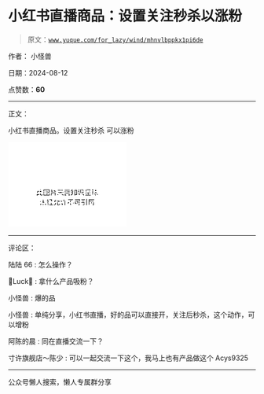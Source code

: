 # 小红书直播商品：设置关注秒杀以涨粉

> 原文：[`www.yuque.com/for_lazy/wind/mhnvlbppkx1pi6de`](https://www.yuque.com/for_lazy/wind/mhnvlbppkx1pi6de)

作者： 小怪兽

日期：2024-08-12

点赞数：**60**

* * *

正文：

小红书直播商品。设置关注秒杀 可以涨粉

![](img/861522866fbb7a181a37a3a25fede022.png "None")

* * *

评论区：

陆陆 66 : 怎么操作？

Luck : 拿什么产品吸粉？

小怪兽 : 爆的品

小怪兽 : 单纯分享，小红书直播，好的品可以直接开，关注后秒杀，这个动作，可以增粉

阿陈的晨 : 同在直播交流一下？

寸许旗舰店～陈少 : 可以一起交流一下这个，我马上也有产品做这个 Acys9325

* * *

公众号懒人搜索，懒人专属群分享